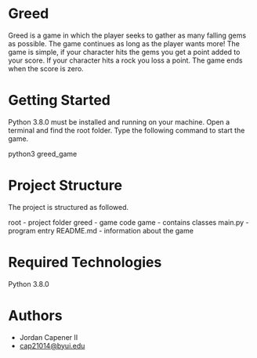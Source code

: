 # Greed
Greed is a game in which the player seeks to gather as many falling gems as possible. The game continues as long as the player wants more! The game is simple, if your character hits the gems you get a point added to your score. If your character hits a rock you loss a point. The game ends when the score is zero.

# Getting Started
Python 3.8.0 must be installed and running on your machine. Open a terminal and find the root folder. Type the following command to start the game.

python3 greed_game

# Project Structure
The project is structured as followed.

root - project folder
greed - game code
game - contains classes
main.py - program entry
README.md - information about the game

# Required Technologies
Python 3.8.0

# Authors
+ Jordan Capener II
+ cap21014@byui.edu